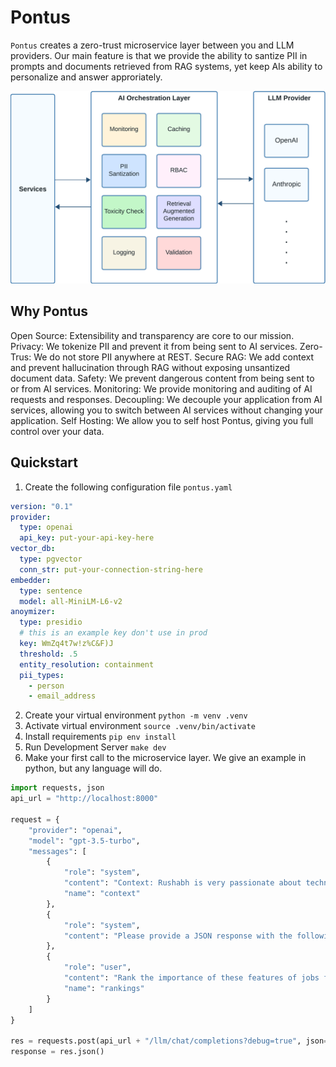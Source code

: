# Pontus

`Pontus` creates a zero-trust microservice layer between you and LLM providers. Our main feature is that we provide the ability to santize PII in prompts and documents retrieved from RAG systems, yet keep AIs ability to personalize and answer approriately.

![Pontus, Architecture](./LLM_Architecture.png)


## Why Pontus

Open Source: Extensibility and transparency are core to our mission.
Privacy: We tokenize PII and prevent it from being sent to AI services.
Zero-Trus: We do not store PII anywhere at REST.
Secure RAG: We add context and prevent hallucination through RAG without exposing unsantized document data.
Safety: We prevent dangerous content from being sent to or from AI services.
Monitoring: We provide monitoring and auditing of AI requests and responses.
Decoupling: We decouple your application from AI services, allowing you to switch between AI services without changing your application.
Self Hosting: We allow you to self host Pontus, giving you full control over your data.

## Quickstart

1. Create the following configuration file `pontus.yaml`
```yaml
version: "0.1"
provider:
  type: openai
  api_key: put-your-api-key-here
vector_db:
  type: pgvector
  conn_str: put-your-connection-string-here
embedder:
  type: sentence
  model: all-MiniLM-L6-v2
anoymizer:
  type: presidio
  # this is an example key don't use in prod
  key: WmZq4t7w!z%C&F)J
  threshold: .5
  entity_resolution: containment
  pii_types:
    - person
    - email_address
```

2. Create your virtual environment `python -m venv .venv`
3. Activate virtual environment `source .venv/bin/activate`
4. Install requirements `pip env install`
5. Run Development Server `make dev`
6. Make your first call to the microservice layer. We give an example in python, but any language will do.

```python
import requests, json
api_url = "http://localhost:8000"

request = {
    "provider": "openai",
    "model": "gpt-3.5-turbo",
    "messages": [
        {
            "role": "system",
            "content": "Context: Rushabh is very passionate about technology and loves tinkering with new products. He enjoys spending quality time in nature in his free time. He's early in his career, so he's willing to forgo salary for career growth. Jonah is an entrepreneur at heart and believes that tech companies are the best suited for making lots of money. He's willing to work long hours, as long as he's working on a cause he believes in.",
            "name": "context"
        },
        {
            "role": "system",
            "content": "Please provide a JSON response with the following format: {name: [ordered list of features]}"
        },
        {
            "role": "user",
            "content": "Rank the importance of these features of jobs for Rushabh and Jonah: 1. Compensation 2. Work Life Balance 3. Company Mission",
            "name": "rankings"
        }
    ]
}

res = requests.post(api_url + "/llm/chat/completions?debug=true", json=request)
response = res.json()
```